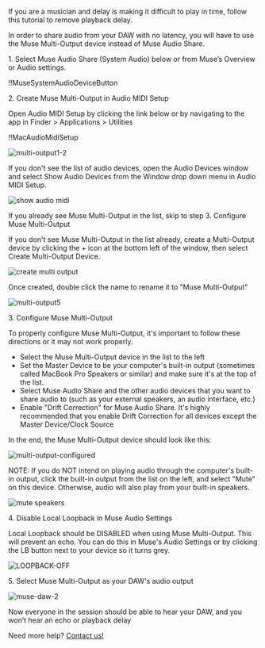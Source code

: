 If you are a musician and delay is making it difficult to play in time, follow this tutorial to remove playback delay.

In order to share audio from your DAW with no latency, you will have to use the Muse Multi-Output device instead of Muse Audio Share.

1\. Select Muse Audio Share (System Audio) below or from Muse’s Overview or Audio settings. 

!!MuseSystemAudioDeviceButton



2\. Create Muse Multi-Output in Audio MIDI Setup

Open Audio MIDI Setup by clicking the link below or by navigating to the app in Finder > Applications > Utilities

!!MacAudioMidiSetup

![multi-output1-2](https://user-images.githubusercontent.com/7818811/138992897-22e45526-0b89-44d6-ac9b-4d33e4020506.gif)

If you don't see the list of audio devices, open the Audio Devices window and select Show Audio Devices from the Window drop down menu in Audio MIDI Setup.

![show audio midi](https://user-images.githubusercontent.com/7818811/139167960-84e56411-e325-4199-9426-ff6a2a2b3e97.png)

If you already see Muse Multi-Output in the list, skip to step 3. Configure Muse Multi-Output

If you don't see Muse Multi-Output in the list already, create a Multi-Output device by clicking the + icon at the bottom left of the window, then select Create Multi-Output Device.

![create multi output](https://user-images.githubusercontent.com/7818811/139167953-32362ba0-3b7c-40ee-a65b-6750172a67c0.png)

Once created, double click the name to rename it to "Muse Multi-Output"

![multi-output5](https://user-images.githubusercontent.com/7818811/138998699-abf02510-4136-4988-875a-32b8d9872875.png)

3\. Configure Muse Multi-Output

To properly configure Muse Multi-Output, it's important to follow these directions or it may not work properly.
- Select the Muse Multi-Output device in the list to the left
- Set the Master Device to be your computer's built-in output (sometimes called MacBook Pro Speakers or similar) and make sure it's at the top of the list. 
- Select Muse Audio Share and the other audio devices that you want to share audio to (such as your external speakers, an audio interface, etc.)
- Enable "Drift Correction" for Muse Audio Share. It's highly recommended that you enable Drift Correction for all devices except the Master Device/Clock Source

In the end, the Muse Multi-Output device should look like this:

![multi-output-configured](https://user-images.githubusercontent.com/7818811/139167935-64a9eea4-2e48-4833-9977-30be78ef2346.png)

NOTE: If you do NOT intend on playing audio through the computer's built-in output, click the built-in output from the list on the left, and select "Mute" on this device. Otherwise, audio will also play from your built-in speakers.

![mute speakers](https://user-images.githubusercontent.com/7818811/139167948-20688271-a7c6-4a1f-88c5-b4f5a67e34f8.png)


4\. Disable Local Loopback in Muse Audio Settings

Local Loopback should be DISABLED when using Muse Multi-Output. This will prevent an echo. You can do this in Muse's Audio Settings or by clicking the LB button next to your device so it turns grey.


![LOOPBACK-OFF](https://user-images.githubusercontent.com/7818811/152443179-696f0209-81e1-4b8e-9c04-8a72150af298.gif)


5\. Select Muse Multi-Output as your DAW's audio output 

![muse-daw-2](https://user-images.githubusercontent.com/7818811/139195540-389dfe9b-95dd-4eca-ab76-c1d9e2df15f3.gif)


Now everyone in the session should be able to hear your DAW, and you won’t hear an echo or playback delay

Need more help? [Contact us!](https://www.musesessions.co/contact)
